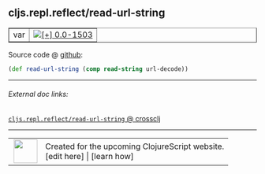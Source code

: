 ## cljs.repl.reflect/read-url-string



 <table border="1">
<tr>
<td>var</td>
<td><a href="https://github.com/cljsinfo/cljs-api-docs/tree/0.0-1503"><img valign="middle" alt="[+] 0.0-1503" title="Added in 0.0-1503" src="https://img.shields.io/badge/+-0.0--1503-lightgrey.svg"></a> </td>
</tr>
</table>









Source code @ [github](https://github.com/clojure/clojurescript/blob/r2411/src/clj/cljs/repl/reflect.clj#L42):

```clj
(def read-url-string (comp read-string url-decode))
```

<!--
Repo - tag - source tree - lines:

 <pre>
clojurescript @ r2411
└── src
    └── clj
        └── cljs
            └── repl
                └── <ins>[reflect.clj:42](https://github.com/clojure/clojurescript/blob/r2411/src/clj/cljs/repl/reflect.clj#L42)</ins>
</pre>

-->

---



###### External doc links:

[`cljs.repl.reflect/read-url-string` @ crossclj](http://crossclj.info/fun/cljs.repl.reflect/read-url-string.html)<br>

---

 <table>
<tr><td>
<img valign="middle" align="right" width="48px" src="http://i.imgur.com/Hi20huC.png">
</td><td>
Created for the upcoming ClojureScript website.<br>
[edit here] | [learn how]
</td></tr></table>

[edit here]:https://github.com/cljsinfo/cljs-api-docs/blob/master/cljsdoc/cljs.repl.reflect_read-url-string.cljsdoc
[learn how]:https://github.com/cljsinfo/cljs-api-docs/wiki/cljsdoc-files

<!--

This information was too distracting to show to readers, but I'll leave it
commented here since it is helpful to:

- pretty-print the data used to generate this document
- and show how to retrieve that data



The API data for this symbol:

```clj
{:ns "cljs.repl.reflect",
 :name "read-url-string",
 :type "var",
 :source {:code "(def read-url-string (comp read-string url-decode))",
          :title "Source code",
          :repo "clojurescript",
          :tag "r2411",
          :filename "src/clj/cljs/repl/reflect.clj",
          :lines [42]},
 :full-name "cljs.repl.reflect/read-url-string",
 :full-name-encode "cljs.repl.reflect_read-url-string",
 :history [["+" "0.0-1503"]]}

```

Retrieve the API data for this symbol:

```clj
;; from Clojure REPL
(require '[clojure.edn :as edn])
(-> (slurp "https://raw.githubusercontent.com/cljsinfo/cljs-api-docs/catalog/cljs-api.edn")
    (edn/read-string)
    (get-in [:symbols "cljs.repl.reflect/read-url-string"]))
```

-->
